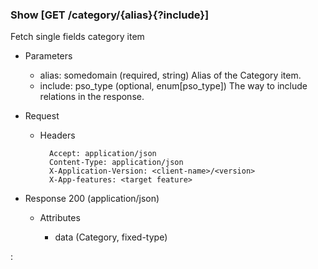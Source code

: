 ### Show [GET /category/{alias}{?include}]

Fetch single fields category item

+ Parameters
    + alias: somedomain (required, string) 
        Alias of the Category item.
    + include: pso_type (optional, enum[pso_type])
        The way to include relations in the response.

+ Request
    + Headers

            Accept: application/json
            Content-Type: application/json
            X-Application-Version: <client-name>/<version>
            X-App-features: <target feature>

+ Response 200 (application/json)

    + Attributes
    
        + data (Category, fixed-type)

:[](../error_responses.md)
